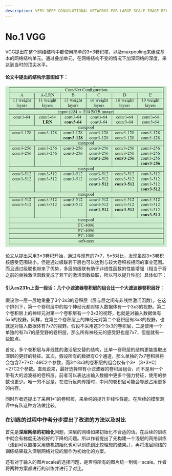 ```yaml
---
description: VERY DEEP CONVOLUTIONAL NETWORKS FOR LARGE-SCALE IMAGE RECOGNITION论文阅读记录
---
```


# No.1 VGG

VGG提出在整个网络结构中都使用简单的3\*3卷积核，以及maxpooling来组成基本的网络结构单元。通过叠加单元，在网络结构不变的情况下加深网络的深度，来达到当时的顶尖水平。

#### 论文中提出的结构示意图如下：

![](../.gitbook/assets/bu-huo.PNG)

论文从提出采用3\*3卷积开始，通过与现有的7\*7，5\*5对比，发现虽然3\*3卷积核感受范围较小，但是通过级联若干层也可以达到与较大卷积核相同的事业范围。而且通过级联也带来了优势，多层的级联有助于非线性函数的性能增强（相当于将之前的单独激活函数变成了若干的激活函数级联，所以可以提升性能）具体如下：

#### 引入cs231n上面一段话：几个小滤波器卷积层的组合比一个大滤波器卷积层好：

假设你一层一层地重叠了3个3x3的卷积层（层与层之间有非线性激活函数）。在这个排列下，第一个卷积层中的每个神经元都对输入数据体有一个3x3的视野。第二个卷积层上的神经元对第一个卷积层有一个3x3的视野，也就是对输入数据体有5x5的视野。同样，在第三个卷积层上的神经元对第二个卷积层有3x3的视野，也就是对输入数据体有7x7的视野。假设不采用这3个3x3的卷积层，二是使用一个单独的有7x7的感受野的卷积层，那么所有神经元的感受野也是7x7，但是就有一些缺点。

首先，多个卷积层与非线性的激活层交替的结构，比单一卷积层的结构更能提取出深层的更好的特征。其次，假设所有的数据有C个通道，那么单独的7x7卷积层将会包含7\*7\*C=49C2个参数，而3个3x3的卷积层的组合仅有个3\*（3\*3\*C）=27C2个参数。直观说来，最好选择带有小滤波器的卷积层组合，而不是用一个带有大的滤波器的卷积层。前者可以表达出输入数据中更多个强力特征，使用的参数也更少。唯一的不足是，在进行反向传播时，中间的卷积层可能会导致占用更多的内存。

同时作者还提出了采用1\*1的卷积核，来单纯的提升非线性性能。在后续的模型测评中有队这种方法做比较。

### 在训练的过程中作者分步提出了改进的方法以及对比

首先是**深层网络的初始化**问题，深层的网络如果初始化不合适的话。在后续的训练中就会有梯度无法较好的下降的问题。所以作者提出了先构建一个浅层的网络训练（浅到可以直接采用随机初始化也可以训练到比较理想的结果。），再将浅层网络的训练结果载入深层网络对应的层作为初始化的方案。

还有对于输入的图片scale的选择问题，是否将所有的图片统一到统一scale。作者将两种方案都进行的训练并进行了对比。

